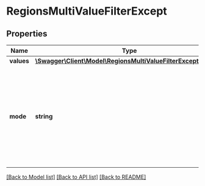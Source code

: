 # RegionsMultiValueFilterExcept

## Properties
Name | Type | Description | Notes
------------ | ------------- | ------------- | -------------
**values** | [**\Swagger\Client\Model\RegionsMultiValueFilterExceptValues[]**](RegionsMultiValueFilterExceptValues.md) |  | 
**mode** | **string** | Boolean logic mode. Defaults to any. **NOTE: We plan on adding more modes soon. Some of the existing modes might not be implemented for all filters** | [optional] 

[[Back to Model list]](../README.md#documentation-for-models) [[Back to API list]](../README.md#documentation-for-api-endpoints) [[Back to README]](../README.md)


